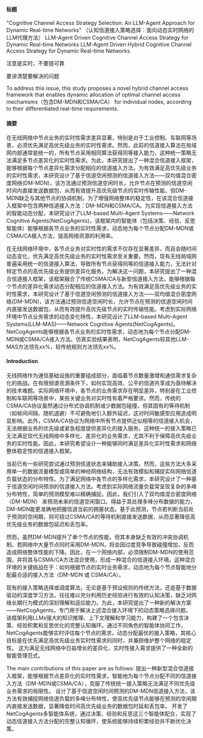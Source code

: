 #### 标题
"Cognitive Channel Access Strategy Selection: An LLM-Agent Approach for Dynamic Real-time Networks"
（认知信道接入策略选择：面向动态实时网络的LLM代理方法）
LLM-Agent Driven Cognitive Channel Access Strategy for Dynamic Real-time Networks
LLM-Agent Driven Hybrid Cognitive Channel Access Strategy for Dynamic Real-time Networks

注意是实时，不要提可靠

要讲清楚要解决的问题

To address this issue, this study proposes a novel hybrid channel access framework that  enables dynamic allocation of optimal channel access mechanisms（包含DM-MDN和CSMA/CA） for individual nodes, according to their differentiated real-time requirements.

#### 摘要
在无线网络中节点业务的实时性需求差异显著，特别是对于工业控制、车联网等场景，必须优先满足高优先级业务的实时性需求。然而，此前的信道接入算法在局域网内部通常是统一的，所有节点采用相同算法获得同等接入能力，这种统一策略无法满足多节点差异化的实时性需求。为此，本研究提出了一种混合信道接入框架，能够根据每个节点差异化需求分配相应的信道接入方法。为有效满足高优先级业务的实时性需求，本研究设计了基于信道空闲预测的信道接入方法——双均值混合密度网络(DM-MDN)，该方法通过预测信道空闲时长，允许节点在预测的信道空闲时间内直接发送数据包，从而有效提升高优先级节点的实时传输性能。但DM-MDN缺乏与其他节点的协调机制，为了增强网络整体的稳定性，在该混合信道接入框架中包含两种信道接入方法：DM-MDN和CSMA/CA。为实现信道接入方法的智能动态分配，本研究设计了LLM-based Multi-Agent Systems——Network Cognitive Agents(NetCogAgents)，该框架内的智能体（包括决策、经验、反思智能体）能够根据各节点业务的实时性需求，动态地为每个节点分配DM-MDN或CSMA/CA接入方法，提高网络资源的利用率。

<!-- 在无线网络环境中，各节点业务对实时性的需求不仅存在显著差异，而且会随时间动态变化，优先满足高优先级业务的实时性需求至关重要。然而，现有无线局域网普遍采用统一的信道接入算法，导致所有节点获得同等的信道接入能力，无法针对特定节点的高优先级业务提供差异化服务。为解决这一问题，本研究提出了一种混合信道接入框架，能够根据每个节点的差异化需求动态分配相应的信道接入方法。为有效满足高优先级业务的实时性需求，本研究设计了基于信道空闲预测的信道接入方法——双均值混合密度网络(DM-MDN)，该方法通过预测信道空闲时长，允许节点在预测的信道空闲时间内直接发送数据包，从而有效提升高优先级节点的实时传输性能。考虑到DM-MDN缺乏与其他节点的协调机制，为增强网络整体的稳定性，该混合信道接入框架中同时包含两种信道接入方法：DM-MDN和CSMA/CA。为实现信道接入方法的智能动态分配，本研究设计了LLM-based Multi-Agent Systems——Network Cognitive Agents(NetCogAgents)。NetCogAgents能够根据各节点业务的实时性需求，动态地为每个节点分配DM-MDN或CSMA/CA接入方法，提高网络资源的利用率。

在无线网络环境中，各节点业务对实时性的需求不仅存在显著差异，而且会随时间动态变化。关键应用场景的高优先级业务对实时传输尤为依赖，任何传输延迟都可能导致严重后果。然而，现有无线局域网普遍采用统一的信道接入算法，导致所有节点获得同等的信道接入能力，无法针对特定节点的高优先级业务提供差异化服务。为解决这一问题，本研究提出了一种混合信道接入框架，能够根据每个节点的差异化需求动态分配相应的信道接入方法。为有效满足高优先级业务的实时性需求，本研究设计了基于信道空闲预测的信道接入方法——双均值混合密度网络(DM-MDN)，该方法通过预测信道空闲时长，允许节点在预测的信道空闲时间内直接发送数据包，从而有效提升高优先级节点的实时传输性能。为平衡网络性能与稳定性，该混合信道接入框架整合了DM-MDN与传统CSMA/CA两种互补的接入方法。鉴于实际网络环境中节点业务需求的动态变化特性，本研究设计了LLM-based Multi-Agent Systems——Network Cognitive Agents(NetCogAgents)，实现信道接入方法的智能动态分配。NetCogAgents能够根据各节点业务的实时性需求，动态地为每个节点分配DM-MDN或CSMA/CA接入方法，提高网络资源的利用率。 -->

在无线网络环境中，各节点业务对实时性的需求不仅存在显著差异，而且会随时间动态变化，优先满足高优先级业务的实时性需求至关重要。然而，现有无线局域网普遍采用统一的信道接入算法，导致所有节点获得同等的信道接入能力，无法针对特定节点的高优先级业务提供差异化服务。为解决这一问题，本研究提出了一种混合信道接入框架，该框架融合了传统CSMA/CA与新型信道接入方法，能够根据每个节点的差异化需求动态分配相应的信道接入方法。为有效满足高优先级业务的实时性需求，本研究设计了基于信道空闲预测的信道接入方法——双均值混合密度网络(DM-MDN)，该方法通过预测信道空闲时长，允许节点在预测的信道空闲时间内直接发送数据包，从而有效提升高优先级节点的实时传输性能。考虑到实际网络环境中节点业务需求的动态变化特性，本研究设计了LLM-based Multi-Agent Systems(LLM-MAS)——Network Cognitive Agents(NetCogAgents)。NetCogAgents能够根据各节点业务的实时性需求，动态地为每个节点分配DM-MDN或CSMA/CA接入方法。仿真实验结果表明，NetCogAgents较其他LLM-MAS方法领先xx%，较传统规则方法领先xx%。



#### Introduction
无线网络作为通信基础设施的重要组成部分，面临着节点数量激增和通信需求复杂化的挑战。在有限频谱资源条件下，如何实现高效、公平的信道共享成为亟待解决的技术难题。实际网络环境中，各节点的业务需求存在明显差异，特别是在工业控制和车联网等场景中，某些关键业务对实时性有着严格要求。然而，传统的CSMA/CA协议虽然通过分布式协调机制减少数据包碰撞，但其固有的等待机制（如帧间间隔、随机退避）不可避免地引入额外延迟，这对时间敏感型应用造成明显影响。此外，CSMA/CA协议为网络中所有节点提供近似相等的信道接入机会，无法根据业务的优先级或紧急程度提供差异化的接入服务。这种统一的接入策略已无法满足现代无线网络中多样化、差异化的业务需求，尤其不利于保障高优先级业务的实时性能。因此，本研究希望设计一种能够同时满足差异化实时性需求和网络整体稳定性的信道接入框架。

当前已有一些研究尝试通过预测信道状态来辅助接入决策。然而，这些方法大多采用单一的数据流量模型或简单的神经网络结构，无法有效模拟和捕捉实际网络信道负载状态的分布特性。为了满足网络中各节点的多样化需求，本研究设计了一种基于信道空闲时间预测的信道接入方法。考虑到实际网络流量负载常呈现复杂的多峰分布特性，简单的预测模型难以精确捕捉。因此，我们引入了双均值混合密度网络（DM-MDN） 来预测未来的信道空闲窗口。得益于其处理多峰分布数据的能力，DM-MDN能更准确地把握信道当前的拥塞状态。基于此预测，节点若判断当前处于预测的空闲期，则可绕过CSMA/CA的等待机制直接发送数据，从而显著降低高优先级业务的数据包延迟和丢包率。

然而，虽然DM-MDN提升了单个节点的性能，但其本身缺乏有效的冲突协调机制。若网络中大量节点同时采用DM-MDN，将会因过度竞争导致碰撞增加，反而造成网络整体性能的下降。因此，在一个网络内部，必须限制DM-MDN的使用范围，并将其与CSMA/CA方法混合使用，形成一种混合的信道接入环境。这种混合环境的关键挑战在于：如何根据节点的实时业务需求，动态地为每个节点智能地分配最合适的接入方法（DM-MDN 或 CSMA/CA）。

现有的接入策略选择或调度算法，无论是基于预设规则的传统方法，还是基于数据驱动的深度学习方法，往往难以充分利用历史经验进行有效的认知决策，缺乏对网络长期行为模式的深刻理解和适应能力。为此，本研究提出了一种新的解决方案——NetCogAgents，专门用于解决上述混合接入环境下的动态策略选择问题。 该框架利用LLMs强大的知识推理、上下文理解和学习能力，构建了一个包含决策、经验积累和反思优化的完整认知循环。通过不同角色的智能体协同工作，NetCogAgents能够实时评估每个节点的需求，动态分配最优的接入策略，其核心目标是在优先满足高优先级业务实时性需求的同时，并兼顾维护整个网络的稳定性。 这为满足无线网络中日益增长的差异化、实时性接入需求提供了一种全新的智能管理范式。

The main contributions of this paper are as follows:
提出一种新型混合信道接入框架，能够根据节点差异化的实时性需求，智能地为每个节点分配不同的信道接入方法（DM-MDN或CSMA/CA），克服了传统统一接入策略无法满足不同优先级业务需求的局限性。
设计了基于信道空闲时间预测的DM-MDN信道接入方法，该方法有效捕捉网络信道负载的多峰分布特性，使高优先级节点能够在预测的空闲期内直接发送数据，显著降低时间高优先级业务的数据包时延和丢包率。
开发了NetCogAgents多智能体系统，通过决策、经验和反思这三个智能体配合，实现了动态信道接入方法分配的完整认知循环，使系统能够持续积累经验并不断优化决策。
